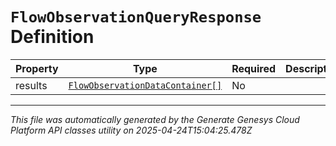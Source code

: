 # `FlowObservationQueryResponse` Definition

| Property | Type | Required | Description |
|----------|------|----------|-------------|
| results | [`FlowObservationDataContainer[]`](flowobservationdatacontainer-definition.md) | No |  |

---

*This file was automatically generated by the Generate Genesys Cloud Platform API classes utility on 2025-04-24T15:04:25.478Z*